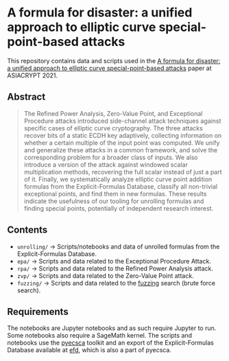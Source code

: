# A formula for disaster: a unified approach to elliptic curve special-point-based attacks

This repository contains data and scripts used in the [A formula for disaster: a unified approach to elliptic curve special-point-based attacks](https://crocs.fi.muni.cz/public/papers/formulas_asiacrypt21) paper at ASIACRYPT 2021.

## Abstract

> The Refined Power Analysis, Zero-Value Point, and Exceptional Procedure 
> attacks introduced side-channel attack techniques against
> specific cases of elliptic curve cryptography. The three attacks recover
> bits of a static ECDH key adaptively, collecting information on whether
> a certain multiple of the input point was computed. We unify and generalize
> these attacks in a common framework, and solve the corresponding
> problem for a broader class of inputs. We also introduce a version of
> the attack against windowed scalar multiplication methods, recovering
> the full scalar instead of just a part of it. Finally, we systematically
> analyze elliptic curve point addition formulas from the Explicit-Formulas
> Database, classify all non-trivial exceptional points, and find them
> in new formulas. These results indicate the usefulness of our tooling for
> unrolling formulas and finding special points, potentially of independent
> research interest.


## Contents

 * `unrolling/` -> Scripts/notebooks and data of unrolled formulas from the Explicit-Formulas Database.
 * `epa/` -> Scripts and data related to the Exceptional Procedure Attack.
 * `rpa/` -> Scripts and data related to the Refined Power Analysis attack.
 * `zvp/` -> Scripts and data related to the Zero-Value Point attack.
 * `fuzzing/` -> Scripts and data related to the [fuzzing](./fuzzing/README.md) search (brute force search).

## Requirements

The notebooks are Jupyter notebooks and as such require Jupyter to run.
Some notebooks also require a SageMath kernel.
The scripts and notebooks use the [pyecsca](https://neuromancer.sk/pyecsca/)
toolkit and an export of the Explicit-Formulas Database available at [efd](https://github.com/crocs-muni/efd),
which is also a part of pyecsca.

